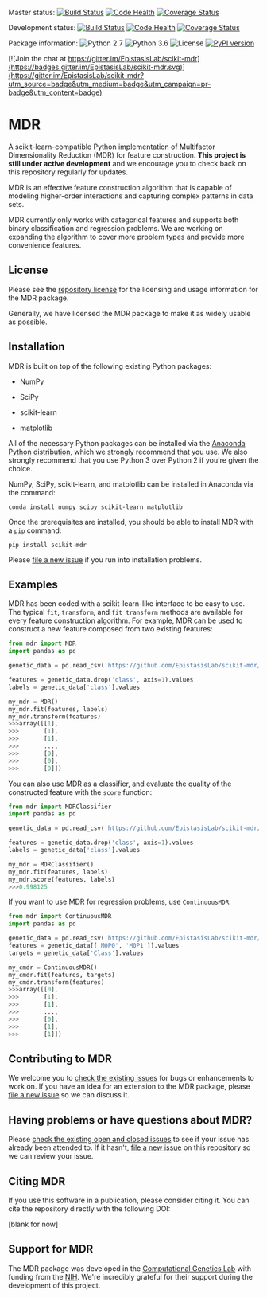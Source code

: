 Master status: [![Build Status](https://travis-ci.org/EpistasisLab/scikit-mdr.svg?branch=master)](https://travis-ci.org/EpistasisLab/scikit-mdr)
[![Code Health](https://landscape.io/github/EpistasisLab/scikit-mdr/master/landscape.svg?style=flat)](https://landscape.io/github/EpistasisLab/scikit-mdr/master)
[![Coverage Status](https://coveralls.io/repos/github/EpistasisLab/scikit-mdr/badge.svg?branch=master)](https://coveralls.io/github/EpistasisLab/scikit-mdr?branch=master)

Development status: [![Build Status](https://travis-ci.org/EpistasisLab/scikit-mdr.svg?branch=development)](https://travis-ci.org/EpistasisLab/scikit-mdr)
[![Code Health](https://landscape.io/github/EpistasisLab/scikit-mdr/development/landscape.svg?style=flat)](https://landscape.io/github/EpistasisLab/scikit-mdr/development)
[![Coverage Status](https://coveralls.io/repos/github/EpistasisLab/scikit-mdr/badge.svg?branch=development)](https://coveralls.io/github/EpistasisLab/scikit-mdr?branch=development)

Package information: ![Python 2.7](https://img.shields.io/badge/python-2.7-blue.svg)
![Python 3.6](https://img.shields.io/badge/python-3.6-blue.svg)
![License](https://img.shields.io/badge/license-MIT%20License-blue.svg)
[![PyPI version](https://badge.fury.io/py/scikit-MDR.svg)](https://badge.fury.io/py/scikit-MDR)

[![Join the chat at https://gitter.im/EpistasisLab/scikit-mdr](https://badges.gitter.im/EpistasisLab/scikit-mdr.svg)](https://gitter.im/EpistasisLab/scikit-mdr?utm_source=badge&utm_medium=badge&utm_campaign=pr-badge&utm_content=badge)

# MDR

A scikit-learn-compatible Python implementation of Multifactor Dimensionality Reduction (MDR) for feature construction. **This project is still under active development** and we encourage you to check back on this repository regularly for updates.

MDR is an effective feature construction algorithm that is capable of modeling higher-order interactions and capturing complex patterns in data sets.

MDR currently only works with categorical features and supports both binary classification and regression problems. We are working on expanding the algorithm to cover more problem types and provide more convenience features.

## License

Please see the [repository license](https://github.com/EpistasisLab/scikit-mdr/blob/master/LICENSE) for the licensing and usage information for the MDR package.

Generally, we have licensed the MDR package to make it as widely usable as possible.

## Installation

MDR is built on top of the following existing Python packages:

* NumPy

* SciPy

* scikit-learn

* matplotlib

All of the necessary Python packages can be installed via the [Anaconda Python distribution](https://www.continuum.io/downloads), which we strongly recommend that you use. We also strongly recommend that you use Python 3 over Python 2 if you're given the choice.

NumPy, SciPy, scikit-learn, and matplotlib can be installed in Anaconda via the command:

```
conda install numpy scipy scikit-learn matplotlib
```

Once the prerequisites are installed, you should be able to install MDR with a `pip` command:

```
pip install scikit-mdr
```

Please [file a new issue](https://github.com/EpistasisLab/scikit-mdr/issues/new) if you run into installation problems.

## Examples

MDR has been coded with a scikit-learn-like interface to be easy to use. The typical `fit`, `transform`, and `fit_transform` methods are available for every feature construction algorithm. For example, MDR can be used to construct a new feature composed from two existing features:

```python
from mdr import MDR
import pandas as pd

genetic_data = pd.read_csv('https://github.com/EpistasisLab/scikit-mdr/raw/development/data/GAMETES_Epistasis_2-Way_20atts_0.4H_EDM-1_1.tsv.gz', sep='\t', compression='gzip')

features = genetic_data.drop('class', axis=1).values
labels = genetic_data['class'].values

my_mdr = MDR()
my_mdr.fit(features, labels)
my_mdr.transform(features)
>>>array([[1],
>>>       [1],
>>>       [1],
>>>       ...,
>>>       [0],
>>>       [0],
>>>       [0]])
```

You can also use MDR as a classifier, and evaluate the quality of the constructed feature with the `score` function:

```python
from mdr import MDRClassifier
import pandas as pd

genetic_data = pd.read_csv('https://github.com/EpistasisLab/scikit-mdr/raw/development/data/GAMETES_Epistasis_2-Way_20atts_0.4H_EDM-1_1.tsv.gz', sep='\t', compression='gzip')

features = genetic_data.drop('class', axis=1).values
labels = genetic_data['class'].values

my_mdr = MDRClassifier()
my_mdr.fit(features, labels)
my_mdr.score(features, labels)
>>>0.998125
```

If you want to use MDR for regression problems, use `ContinuousMDR`:

```python
from mdr import ContinuousMDR
import pandas as pd

genetic_data = pd.read_csv('https://github.com/EpistasisLab/scikit-mdr/raw/development/data/GAMETES_Epistasis_2-Way_continuous_endpoint_a_20s_1600her_0.4__maf_0.2_EDM-2_01.tsv.gz', sep='\t', compression='gzip')
features = genetic_data[['M0P0', 'M0P1']].values
targets = genetic_data['Class'].values

my_cmdr = ContinuousMDR()
my_cmdr.fit(features, targets)
my_cmdr.transform(features)
>>>array([[0],
>>>       [1],
>>>       [1],
>>>       ...,
>>>       [0],
>>>       [1],
>>>       [1]])
```

## Contributing to MDR

We welcome you to [check the existing issues](https://github.com/EpistasisLab/scikit-mdr/issues/) for bugs or enhancements to work on. If you have an idea for an extension to the MDR package, please [file a new issue](https://github.com/EpistasisLab/scikit-mdr/issues/new) so we can discuss it.

## Having problems or have questions about MDR?

Please [check the existing open and closed issues](https://github.com/EpistasisLab/scikit-mdr/issues?utf8=%E2%9C%93&q=is%3Aissue) to see if your issue has already been attended to. If it hasn't, [file a new issue](https://github.com/EpistasisLab/scikit-mdr/issues/new) on this repository so we can review your issue.

## Citing MDR

If you use this software in a publication, please consider citing it. You can cite the repository directly with the following DOI:

[blank for now]

## Support for MDR

The MDR package was developed in the [Computational Genetics Lab](http://epistasis.org) with funding from the [NIH](http://www.nih.gov). We're incredibly grateful for their support during the development of this project.
